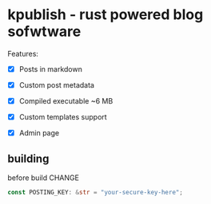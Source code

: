 # kpublish - rust powered blog sofwtware

Features:
- [x] Posts in markdown
- [x] Custom post metadata
- [x] Compiled executable ~6 MB
- [x] Custom templates support
- [x] Admin page



## building
before build CHANGE
```rust
const POSTING_KEY: &str = "your-secure-key-here";
```
